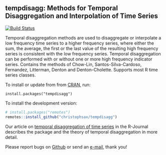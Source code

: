tempdisagg: Methods for Temporal Disaggregation and Interpolation of Time Series
--------------------------------------------------------------------------------

[![Build Status](https://travis-ci.org/christophsax/tempdisagg.svg?branch=master)](https://travis-ci.org/christophsax/tempdisagg)

Temporal disaggregation methods are used to disaggregate or interpolate a low
frequency time series to a higher frequency series, where either the sum, the
average, the first or the last value of the resulting high frequency series is
consistent with the low frequency series. Temporal disaggregation can be
performed with or without one or more high frequency indicator series. Contains
the methods of Chow-Lin, Santos-Silva-Cardoso, Fernandez, Litterman, Denton and
Denton-Cholette. Supports most R time series classes.

To install or update from from [CRAN][package], run:

    install.packages("tempdisagg")

To install the development version:
```r
# install.packages("remotes")
remotes::install_github("christophsax/tempdisagg")
```

Our article on [temporal disaggregation of time series][article] in the R-Journal describes
the package and the theory of temporal disaggregation in more detail.

Please report bugs on [Github][github] or send an
[e-mail](mailto:christoph.sax@gmail.com), thank you!

[package]: https://cran.r-project.org/package=tempdisagg
[article]: http://journal.r-project.org/archive/2013-2/sax-steiner.pdf
[github]: https://github.com/christophsax/tempdisagg
